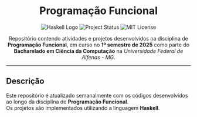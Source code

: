 <h1 align="center">Programação Funcional</h1>

<p align="center">
  <img loading="lazy" alt="Haskell Logo" src="https://img.shields.io/badge/Haskell-%238B4F9F?style=flat-square&logo=haskell&logoColor=white">
  <img loading="lazy" alt="Project Status" src="https://img.shields.io/badge/Status-Finalizado-green?style=flat-square&labelColor=grey&color=green">
  <img loading="lazy" alt="MIT License" src="https://img.shields.io/badge/License-MIT-blue?style=flat-square"/>
</p>

<p align="center">
  Repositório contendo atividades e projetos desenvolvidos na disciplina de <b>Programação Funcional</b>, 
  em curso no <b>1º semestre de 2025</b> como parte do <strong>Bacharelado em Ciência da Computação</strong> 
  na <em>Universidade Federal de Alfenas - MG</em>.
</p>

---

## Descrição

Este repositório é atualizado semanalmente com os códigos desenvolvidos ao longo da disciplina de **Programação Funcional**.  
Os projetos são implementados utilizando a linguagem **Haskell**.
